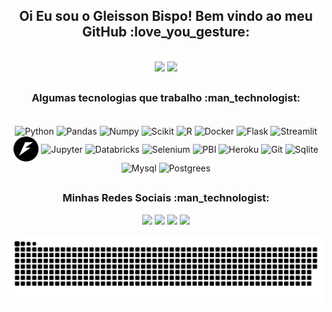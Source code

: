 <h2 align="center"> Oi Eu sou o Gleisson Bispo! Bem vindo ao meu GitHub 	:love_you_gesture: </h2>
<br>

<div align="center">
  <img height="" width="400" src="https://github-readme-stats.vercel.app/api?username=gleissonbispo&show_icons=true&theme=gotham&include_all_commits=true&count_private=true"/>
  <img height="" width="290" src="https://github-readme-stats.vercel.app/api/top-langs/?username=gleissonbispo&langs_count=7&theme=gotham"/>
</div>

##
<h3 align="center"> Algumas tecnologias que trabalho :man_technologist: </h3>

 <div style="display: inline_block" align="center">
  <br>
  <img align="center" alt="Python" height="40" width="40" src="https://cdn.jsdelivr.net/gh/devicons/devicon/icons/python/python-original.svg" href="python.org">
  <img align="center" alt="Pandas" height="40" width="40" src="https://cdn.jsdelivr.net/gh/devicons/devicon/icons/pandas/pandas-original.svg">
  <img align="center" alt="Numpy" height="40" width="40" src="https://cdn.jsdelivr.net/gh/devicons/devicon/icons/numpy/numpy-original.svg">
  <img align="center" alt="Scikit" height="40" width="40" src="https://upload.wikimedia.org/wikipedia/commons/0/05/Scikit_learn_logo_small.svg">
  <img align="center" alt="R" height="40" width="40" src="https://cdn.jsdelivr.net/gh/devicons/devicon/icons/rstudio/rstudio-original.svg">
  <img align="center" alt="Docker" height="40" width="40" src="https://cdn.jsdelivr.net/gh/devicons/devicon/icons/docker/docker-plain.svg">
  <img align="center" alt="Flask" height="40" width="40" src="https://cdn.jsdelivr.net/gh/devicons/devicon/icons/flask/flask-original.svg">
  <img align="center" alt="Streamlit" height="40" width="40" src="https://github.com/simple-icons/simple-icons/blob/master/icons/streamlit.svg">
  <img align="center" alt="FastAPI" height="40" width="40" src="https://github.com/simple-icons/simple-icons/blob/master/icons/fastapi.svg">
  <img align="center" alt="Jupyter" height="40" width="40" src="https://cdn.jsdelivr.net/gh/devicons/devicon/icons/jupyter/jupyter-original.svg">
  <img align="center" alt="Databricks" height="40" width="40" src="https://www.vectorlogo.zone/util/preview.html?image=/logos/databricks/databricks-icon.svg">
  <img align="center" alt="Selenium" height="40" width="40" src="https://github.com/get-icon/geticon/blob/master/icons/selenium.svg">
  <img align="center" alt="PBI" height="40" width="40" src="https://www.vectorlogo.zone/util/preview.html?image=/logos/microsoft_powerbi/microsoft_powerbi-icon.svg">
  <img align="center" alt="Heroku" height="40" width="40" src="https://www.vectorlogo.zone/logos/heroku/heroku-icon.svg">
  <img align="center" alt="Git" height="40" width="40" src="https://cdn.jsdelivr.net/gh/devicons/devicon/icons/git/git-original.svg">
  <img align="center" alt="Sqlite" height="40" width="40" src="https://www.vectorlogo.zone/util/preview.html?image=/logos/sqlite/sqlite-icon.svg">
  <img align="center" alt="Mysql" height="40" width="40" src="https://www.vectorlogo.zone/util/preview.html?image=/logos/mysql/mysql-icon.svg">
  <img align="center" alt="Postgrees" height="40" width="40" src="vectorlogo.zone/util/preview.html?image=/logos/postgresql/postgresql-icon.svg">
</div>

##
<h3 align="center"> Minhas Redes Sociais :man_technologist: </h3>

<div align="center"> 
 <a href="https://www.youtube.com/c/analisededadosbrasil" target="_blank"><img src="https://img.shields.io/badge/YouTube-FF0000?style=for-the-badge&logo=youtube&logoColor=white" target="_blank"></a>
<a href="https://www.linkedin.com/in/gleissonbispo" target="_blank"><img src="https://img.shields.io/badge/-LinkedIn-%230077B5?style=for-the-badge&logo=linkedin&logoColor=white" target="_blank"></a> 
<a href="https://instagram.com/gleisson_b" target="_blank"><img src="https://img.shields.io/badge/-Instagram-%23E4405F?style=for-the-badge&logo=instagram&logoColor=white" target="_blank"></a>
<a href = "mailto:gee_bispo@hotmail.com"><img src="https://img.shields.io/badge/Microsoft_Outlook-0078D4?style=for-the-badge&logo=microsoft-outlook&logoColor=white" target="_blank"></a>

 
![Snake animation](https://github.com/gleissonbispo/gleissonbispo/blob/output/github-contribution-grid-snake.svg)
 
</div>
